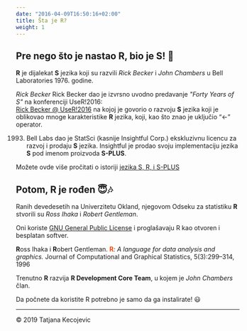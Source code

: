 ```yaml
---
date: "2016-04-09T16:50:16+02:00"
title: Šta je R?
weight: 1
---
```


## Pre nego što je nastao R, bio je S! 🤠

**R** je dijalekat **S** jezika koji su razvili *Rick Becker* i *John Chambers* u Bell Laboratories 1976. godine.

*Rick Becker* Rick Becker dao je izvrsno uvodno predavanje *"Forty Years of S"* na konferenciji UseR!2016:   
[Rick Becker @ UseR!2016](http://blog.revolutionanalytics.com/2016/07/rick-becker-s-talk.html) na kojoj je govorio o razvoju **S** jezika koji je oblikovao mnoge karakteristike **R** jezika, koji, kao što znao je uključio “<-” operator.

1993. Bell Labs dao je StatSci (kasnije Insightful Corp.) ekskluzivnu licencu za razvoj i prodaju **S** jezika. Insightful je prodao svoju implementaciju jezika **S** pod imenom proizvoda **S-PLUS**.

Možete ovde više pročitati o istoriji [jezika S, R, i S-PLUS](https://www.whoishostingthis.com/resources/s-plus/)

## Potom, R je rođen 😇🎶

Ranih devedesetih na Univerzitetu Okland, njegovom Odseku za statistiku **R** stvorili su *Ross Ihaka* i *Robert Gentleman*.

Oni koriste [GNU General Public License](http://www.gnu.org/licenses/gpl-2.0.html) i proglašavaju R kao otvoren i besplatan softver. 

**R**oss Ihaka i **R**obert Gentleman. <span style="color:orangered">**R**</span>*: A language for data analysis and graphics.* Journal of Computational and Graphical Statistics, 5(3):299–314, 1996

Trenutno **R** razvija **R Development Core Team**, u kojem je *John Chambers* član.

Da počnete da koristite R potrebno je samo da ga instalirate! 😃


-----------------------------
© 2019 Tatjana Kecojevic

